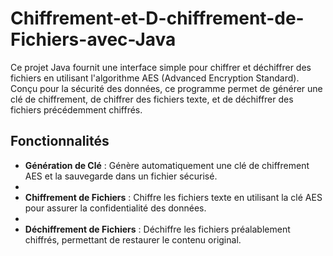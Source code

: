 # Chiffrement-et-D-chiffrement-de-Fichiers-avec-Java

Ce projet Java fournit une interface simple pour chiffrer et déchiffrer des fichiers en utilisant l'algorithme AES (Advanced Encryption Standard). Conçu pour la sécurité des données, ce programme permet de générer une clé de chiffrement, de chiffrer des fichiers texte, et de déchiffrer des fichiers précédemment chiffrés.

## Fonctionnalités

- **Génération de Clé** : Génère automatiquement une clé de chiffrement AES et la sauvegarde dans un fichier sécurisé.
- 
- **Chiffrement de Fichiers** : Chiffre les fichiers texte en utilisant la clé AES pour assurer la confidentialité des données.
- 
- **Déchiffrement de Fichiers** : Déchiffre les fichiers préalablement chiffrés, permettant de restaurer le contenu original.
